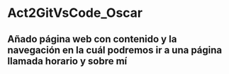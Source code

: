 # Act2GitVsCode_Oscar
## Añado página web con contenido y la navegación en la cuál podremos ir a una página llamada horario y sobre mí
